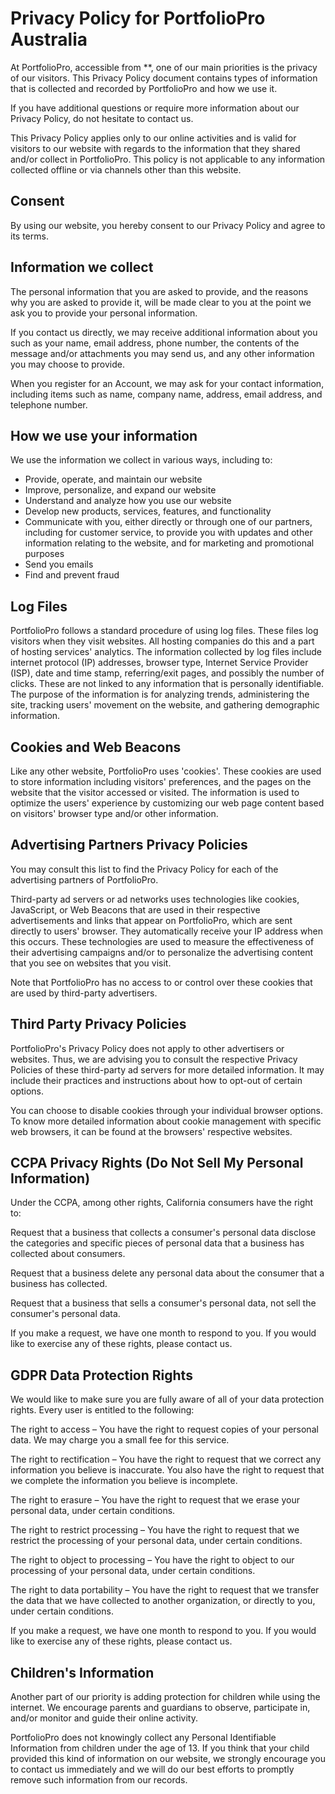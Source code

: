 <h1>Privacy Policy for PortfolioPro Australia</h1>

<p>At PortfolioPro, accessible from **, one of our main priorities is the privacy of our visitors. This
    Privacy Policy document contains types of information that is collected and recorded by PortfolioPro and how we use
    it.</p>

<p>If you have additional questions or require more information about our Privacy Policy, do not hesitate to contact us.
</p>

<p>This Privacy Policy applies only to our online activities and is valid for visitors to our website with regards to
    the information that they shared and/or collect in PortfolioPro. This policy is not applicable to any information
    collected offline or via channels other than this website. </p>

<h2>Consent</h2>

<p>By using our website, you hereby consent to our Privacy Policy and agree to its terms.</p>

<h2>Information we collect</h2>

<p>The personal information that you are asked to provide, and the reasons why you are asked to provide it, will be made
    clear to you at the point we ask you to provide your personal information.</p>
<p>If you contact us directly, we may receive additional information about you such as your name, email address, phone
    number, the contents of the message and/or attachments you may send us, and any other information you may choose to
    provide.</p>
<p>When you register for an Account, we may ask for your contact information, including items such as name, company
    name, address, email address, and telephone number.</p>

<h2>How we use your information</h2>

<p>We use the information we collect in various ways, including to:</p>

<ul>
    <li>Provide, operate, and maintain our website</li>
    <li>Improve, personalize, and expand our website</li>
    <li>Understand and analyze how you use our website</li>
    <li>Develop new products, services, features, and functionality</li>
    <li>Communicate with you, either directly or through one of our partners, including for customer service, to provide
        you with updates and other information relating to the website, and for marketing and promotional purposes</li>
    <li>Send you emails</li>
    <li>Find and prevent fraud</li>
</ul>

<h2>Log Files</h2>

<p>PortfolioPro follows a standard procedure of using log files. These files log visitors when they visit websites. All
    hosting companies do this and a part of hosting services' analytics. The information collected by log files include
    internet protocol (IP) addresses, browser type, Internet Service Provider (ISP), date and time stamp, referring/exit
    pages, and possibly the number of clicks. These are not linked to any information that is personally identifiable.
    The purpose of the information is for analyzing trends, administering the site, tracking users' movement on the
    website, and gathering demographic information.</p>

<h2>Cookies and Web Beacons</h2>

<p>Like any other website, PortfolioPro uses 'cookies'. These cookies are used to store information including visitors'
    preferences, and the pages on the website that the visitor accessed or visited. The information is used to optimize
    the users' experience by customizing our web page content based on visitors' browser type and/or other information.
</p>





<h2>Advertising Partners Privacy Policies</h2>

<P>You may consult this list to find the Privacy Policy for each of the advertising partners of PortfolioPro.</p>

<p>Third-party ad servers or ad networks uses technologies like cookies, JavaScript, or Web Beacons that are used in
    their respective advertisements and links that appear on PortfolioPro, which are sent directly to users' browser. They
    automatically receive your IP address when this occurs. These technologies are used to measure the effectiveness of
    their advertising campaigns and/or to personalize the advertising content that you see on websites that you visit.
</p>

<p>Note that PortfolioPro has no access to or control over these cookies that are used by third-party advertisers.</p>

<h2>Third Party Privacy Policies</h2>

<p>PortfolioPro's Privacy Policy does not apply to other advertisers or websites. Thus, we are advising you to consult the
    respective Privacy Policies of these third-party ad servers for more detailed information. It may include their
    practices and instructions about how to opt-out of certain options. </p>

<p>You can choose to disable cookies through your individual browser options. To know more detailed information about
    cookie management with specific web browsers, it can be found at the browsers' respective websites.</p>

<h2>CCPA Privacy Rights (Do Not Sell My Personal Information)</h2>

<p>Under the CCPA, among other rights, California consumers have the right to:</p>
<p>Request that a business that collects a consumer's personal data disclose the categories and specific pieces of
    personal data that a business has collected about consumers.</p>
<p>Request that a business delete any personal data about the consumer that a business has collected.</p>
<p>Request that a business that sells a consumer's personal data, not sell the consumer's personal data.</p>
<p>If you make a request, we have one month to respond to you. If you would like to exercise any of these rights, please
    contact us.</p>

<h2>GDPR Data Protection Rights</h2>

<p>We would like to make sure you are fully aware of all of your data protection rights. Every user is entitled to the
    following:</p>
<p>The right to access – You have the right to request copies of your personal data. We may charge you a small fee for
    this service.</p>
<p>The right to rectification – You have the right to request that we correct any information you believe is inaccurate.
    You also have the right to request that we complete the information you believe is incomplete.</p>
<p>The right to erasure – You have the right to request that we erase your personal data, under certain conditions.</p>
<p>The right to restrict processing – You have the right to request that we restrict the processing of your personal
    data, under certain conditions.</p>
<p>The right to object to processing – You have the right to object to our processing of your personal data, under
    certain conditions.</p>
<p>The right to data portability – You have the right to request that we transfer the data that we have collected to
    another organization, or directly to you, under certain conditions.</p>
<p>If you make a request, we have one month to respond to you. If you would like to exercise any of these rights, please
    contact us.</p>

<h2>Children's Information</h2>

<p>Another part of our priority is adding protection for children while using the internet. We encourage parents and
    guardians to observe, participate in, and/or monitor and guide their online activity.</p>

<p>PortfolioPro does not knowingly collect any Personal Identifiable Information from children under the age of 13. If you
    think that your child provided this kind of information on our website, we strongly encourage you to contact us
    immediately and we will do our best efforts to promptly remove such information from our records.</p>



